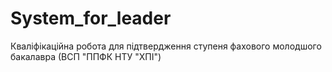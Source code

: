 # System_for_leader
Кваліфікаційна робота для підтвердження ступеня фахового молодшого бакалавра (ВСП "ППФК НТУ "ХПІ")
